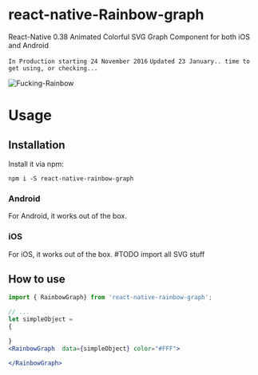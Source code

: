 # react-native-Rainbow-graph
React-Native 0.38 Animated Colorful SVG Graph Component for both iOS and Android

```In Production starting 24 November 2016```
```Updated 23 January.. time to get using, or checking...```


![Fucking-Rainbow](http://www.clipartlord.com/wp-content/uploads/2014/05/unicorn4.png)

# Usage
## Installation
Install it via npm:

```
npm i -S react-native-rainbow-graph
```

### Android
For Android, it works out of the box.

### iOS
For iOS, it works out of the box.
#TODO
import all SVG stuff

## How to use
```jsx
import { RainbowGraph} from 'react-native-rainbow-graph';

// ...
let simpleObject =
{

}
<RainbowGraph  data={simpleObject} color="#FFF">

</RainbowGraph>

```
